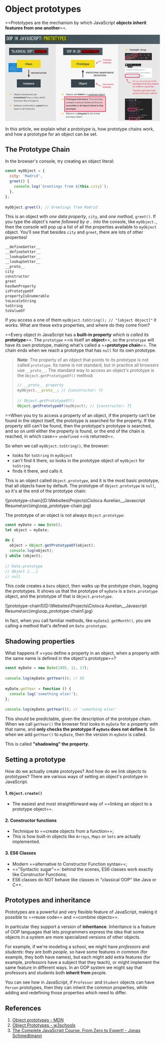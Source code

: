 # Object prototypes

==Prototypes are the mechanism by which JavaScript **objects inherit features from one another**==. 

![prototype](../../img/oop_prototype.jpg)

In this article, we explain what a prototype is, how prototype chains work, and how a prototype for an object can be set.

## The Prototype Chain

In the browser's console, try creating an object literal:

```js
const myObject = {
  city: 'Madrid',
  greet() {
    console.log(`Greetings from ${this.city}`);
  },
};

myObject.greet(); // Greetings from Madrid
```

This is an object with _one data property_, `city`, and _one method_, `greet()`. If you type the object's name _followed by a `.`_ into the console, like `myObject.`, then the console will pop up a list of all the properties available to `myObject` object. You'll see that besides `city` and `greet`, there are lots of other properties!

```
__defineGetter__
__defineSetter__
__lookupGetter__
__lookupSetter__
__proto__
city
constructor
greet
hasOwnProperty
isPrototypeOf
propertyIsEnumerable
toLocaleString
toString
toValueOf
```

If you access a one of them `myObject.toString(); // "[object Object]"` it works. What are these extra properties, and where do they come from?

==Every object in JavaScript has a **built-in property** _which is called its_ **prototype**==. The `prototype` ==is itself an **object**==, so the `prototype` will have its own prototype, making what's called a ==**prototype chain**==. The chain ends when we reach a prototype that has `null` for its own prototype.

> **Note**: The property of an object that points to its prototype is not called `prototype`. Its name is not standard, but in practice all browsers use `__proto__`. The standard way to access an object's prototype is the `Object.getPrototypeOf()` method:
>
> ```js
> // __proto__ property
> myObject.__proto__; // {constructor: f}
> 
> // Object.getPrototypeOf()
> Object.getPrototypeOf(myObject); // {constructor: f}
> ```

==When you try to access a property of an object, if the property can't be found in the object itself, the prototype is searched for the property. If the property still can't be found, then the prototype's prototype is searched, and so on until either the property is found, or the end of the chain is reached, in which case== `undefined` ==is returned==.

So when we call `myObject.toString()`, the browser:

- looks for `toString` in `myObject`
- can't find it there, so looks in the prototype object of `myObject` for `toString`
- finds it there, and calls it.

This is an object called `Object.prototype`, and it is the most basic prototype, that all objects have by default. The prototype of `Object.prototype` is `null`, so it's at the end of the prototype chain:

![prototype-chain](D:\Websites\Projects\Cioloca Aurelian__Javascript Resume\src\img\oop_prototype-chain.jpg)

The prototype of an object is not always `Object.prototype`:

```js
const myDate = new Date();
let object = myDate;

do {
  object = Object.getPrototypeOf(object);
  console.log(object);
} while (object);

// Date.prototype
// Object {...}
// null
```

This code creates a `Date` object, then walks up the prototype chain, logging the prototypes. It shows us that the prototype of `myDate` is a `Date.prototype` object, and the prototype of that is `Object.prototype`.

![prototype-chain1](D:\Websites\Projects\Cioloca Aurelian__Javascript Resume\src\img\oop_prototype-chain1.jpg)

In fact, when you call familiar methods, like `myDate2.getMonth()`, you are calling a method that's defined on `Date.prototype`.

## Shadowing properties

What happens if ==you define a property in an object, when a property with the same name is defined in the object's prototype==?

```js
const myDate = new Date(1995, 11, 17);

console.log(myDate.getYear()); // 95

myDate.getYear = function () {
  console.log('something else!');
};

console.log(myDate.getYear()); // 'something else!'
```

This should be predictable, given the description of the prototype chain. When we call `getYear()` the browser first looks in `myDate` for a property with that name, and **only checks the prototype if `myDate` does not define it**. So when we add `getYear()` to `myDate`, then the version in `myDate` is called.

This is called **"shadowing" the property**.

## Setting a prototype

How do we actually create prototypes? And how do we link objects to prototypes? There are various ways of setting an object's prototype in JavaScript.

#### 1. `Object.create()`

- The easiest and most straightforward way of ==linking an object to a prototype object==.

#### 2. Constructor functions

- Technique to ==create objects from a function==;
- This is how built-in objects like `Arrays`, `Maps` or `Sets` are actually implemented.

#### 3. ES6 Classes

- Modern ==alternative to Constructor Function syntax==;
- =="Syntactic sugar"==: behind the scenes, ES6 classes work exactly like Constructor Functions;
- ES6 classes do NOT behave like classes in "classical OOP" like Java or C++.

## Prototypes and inheritance

Prototypes are a powerful and very flexible feature of JavaScript, making it possible to ==reuse code== and ==combine objects==.

In particular they support a version of **inheritance**. Inheritance is a feature of OOP languages that lets programmers express the idea that some objects in a system are more specialized versions of other objects.

For example, if we're modeling a school, we might have *professors* and *students*: they are both *people*, so have some features in common (for example, they both have names), but each might add extra features (for example, professors have a subject that they teach), or might implement the same feature in different ways. In an OOP system we might say that professors and students both **inherit from** people.

You can see how in JavaScript, if `Professor` and `Student` objects can have `Person` prototypes, then they can inherit the common properties, while adding and redefining those properties which need to differ.

## References

1. [Object prototypes - MDN](https://developer.mozilla.org/en-US/docs/Learn/JavaScript/Objects/Object_prototypes)
2. [Object Prototypes - w3schools](https://www.w3schools.com/js/js_object_prototypes.asp)
3. [The Complete JavaScript Course. From Zero to Expert! - Jonas Schmedtmann](https://www.udemy.com/course/the-complete-javascript-course/?utm_source=adwords&utm_medium=udemyads&utm_campaign=JavaScript_v.PROF_la.EN_cc.ROWMTA-B_ti.6368&utm_content=deal4584&utm_term=_._ag_130756014153_._ad_558386196906_._kw__._de_c_._dm__._pl__._ti_dsa-774930039569_._li_1011789_._pd__._&matchtype=&gclid=CjwKCAjwiuuRBhBvEiwAFXKaNCuaAhZ8UB5kIldtb76eeAyfM0SUKeceBq3FKF24pNxDVe-_g0-DPxoCnWwQAvD_BwE)

